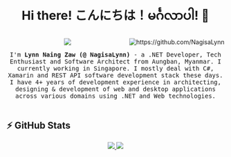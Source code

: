 <h1 align="center"> Hi there! こんにちは！မင်္ဂလာပါ! 👋 </h1>
<p align="center" align='right'>
  <a target="_blank" href="https://www.lynnnaing.dev/">
    <img src="https://img.shields.io/badge/Website-lynnnaing.dev-informational?style=for-the-badge&logo=github&logoColor=white" />
  </a>
  <a target="_blank" rel="nofollow" href="https://github.com/NagisaLynn">
    <img align="right" src="https://gpvc.arturio.dev/GG?style=for-the-badge" alt="https://github.com/NagisaLynn" />
  <a/>
</p>

<p align="center">
  <samp>I'm <b>Lynn Naing Zaw (@ NagisaLynn)</b> - a .NET Developer, Tech Enthusiast and Software Architect from Aungban, Myanmar. I currently working in Singapore. I mostly deal with C#, Xamarin and REST API software development stack these days. I have 4+ years of development experience in architecting, designing & development of web and desktop applications across various domains using .NET and Web technologies.
  </samp>
  <br/>
  <br/>
</p>

<!--<h2 align="left">🛠 Technologies & Languages & Tools</h2>-->

<h2 align="left">⚡ GitHub Stats</h2>

<p align = "center">
  <a href="https://https://github.com/NagisaLynn">
    <img src = "https://github-readme-stats.vercel.app/api?username=NagisaLynn&show_icons=true&line_height=27">
  </a>
  <a href="https://github.com/NagisaLynn">
    <img src = "https://github-readme-stats.vercel.app/api/top-langs/?username=NagisaLynn&hide=css,html">
  </a>
</p>

<!---
NagisaLynn/NagisaLynn is a ✨ special ✨ repository because its `README.md` (this file) appears on your GitHub profile.
You can click the Preview link to take a look at your changes.
--->
